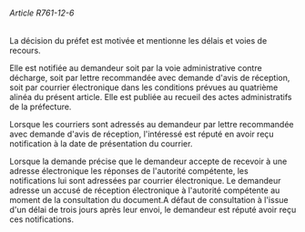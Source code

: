 ###### Article R761-12-6

La décision du préfet est motivée et mentionne les délais et voies de recours.

Elle est notifiée au demandeur soit par la voie administrative contre décharge, soit par lettre recommandée avec demande d'avis de réception, soit par courrier électronique dans les conditions prévues au quatrième alinéa du présent article. Elle est publiée au recueil des actes administratifs de la préfecture.

Lorsque les courriers sont adressés au demandeur par lettre recommandée avec demande d'avis de réception, l'intéressé est réputé en avoir reçu notification à la date de présentation du courrier.

Lorsque la demande précise que le demandeur accepte de recevoir à une adresse électronique les réponses de l'autorité compétente, les notifications lui sont adressées par courrier électronique. Le demandeur adresse un accusé de réception électronique à l'autorité compétente au moment de la consultation du document.A défaut de consultation à l'issue d'un délai de trois jours après leur envoi, le demandeur est réputé avoir reçu ces notifications.

